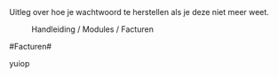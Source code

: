 <properties>
	<page>
		<title>Factureren</title>
		<description>Uitleg over hoe je wachtwoord te herstellen als je deze niet meer weet.</description>
	</page>
	<menu>
		<position>Handleiding / Modules / Facturen</position>
		<title>Uitleg</title>
	</menu>
</properties>

#Facturen#

yuiop
